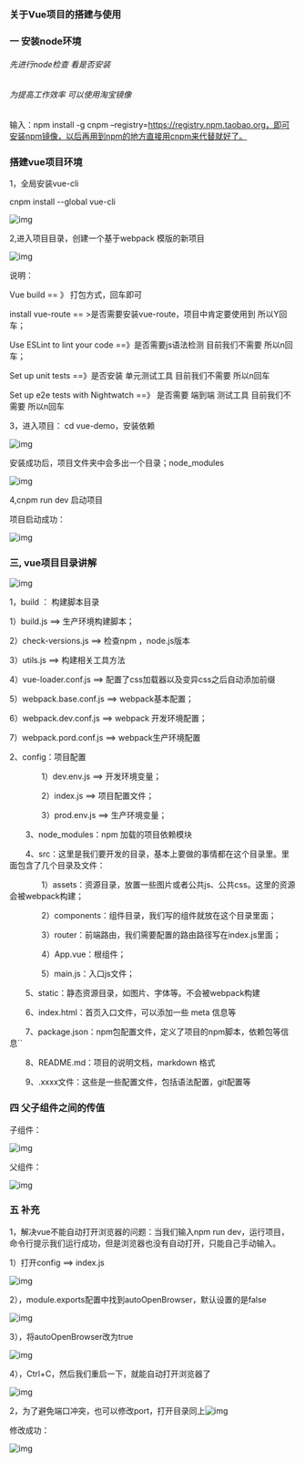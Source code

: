 

### 关于Vue项目的搭建与使用

### 一 安装node环境

###### 先进行node检查 看是否安装

###### 为提高工作效率  可以使用淘宝镜像

输入：npm install -g cnpm –registry=https://registry.npm.taobao.org，即可安装npm镜像，以后再用到npm的地方直接用cnpm来代替就好了。

### 搭建vue项目环境

1，全局安装vue-cli 

cnpm install --global vue-cli

![img](https://images2018.cnblogs.com/blog/1389839/201805/1389839-20180502103007605-2060283530.png)

2,进入项目目录，创建一个基于webpack 模版的新项目

![img](https://images2018.cnblogs.com/blog/1389839/201805/1389839-20180502105647212-951832148.png)

说明：

Vue build == 》 打包方式，回车即可

install vue-route == >是否需要安装vue-route，项目中肯定要使用到 所以Y回车；

Use ESLint to lint your code ==》是否需要js语法检测  目前我们不需要  所以n回车；

Set up unit tests ==》是否安装 单元测试工具   目前我们不需要  所以n回车

Set up e2e tests with Nightwatch ==》 是否需要 端到端 测试工具  目前我们不需要 所以n回车

3，进入项目： cd vue-demo，安装依赖

 ![img](https://images2018.cnblogs.com/blog/1389839/201805/1389839-20180502110820591-729403423.png)

安装成功后，项目文件夹中会多出一个目录；node_modules

![img](https://images2018.cnblogs.com/blog/1389839/201805/1389839-20180502111032446-387761987.png)

4,cnpm run dev 启动项目

项目启动成功：

![img](https://images2018.cnblogs.com/blog/1389839/201805/1389839-20180502111357259-2114714639.png)

### 三, vue项目目录讲解

![img](https://images2018.cnblogs.com/blog/1389839/201805/1389839-20180502113321132-349982802.png)

1，build ： 构建脚本目录

1）build.js ==> 生产环境构建脚本；

2）check-versions.js ==> 检查npm ，node.js版本

3）utils.js ==>  构建相关工具方法

4）vue-loader.conf.js ==> 配置了css加载器以及变异css之后自动添加前缀

5）webpack.base.conf.js ==> webpack基本配置；

6）webpack.dev.conf.js ==> webpack 开发环境配置；

7）webpack.pord.conf.js ==> webpack生产环境配置

2、config：项目配置

　　　　1）dev.env.js   ==>  开发环境变量；

　　　　2）index.js   ==>  项目配置文件；

　　　　3）prod.env.js   ==>  生产环境变量；

　　3、node_modules：npm 加载的项目依赖模块

　　4、src：这里是我们要开发的目录，基本上要做的事情都在这个目录里。里面包含了几个目录及文件：

　　　　1）assets：资源目录，放置一些图片或者公共js、公共css。这里的资源会被webpack构建；

　　　　2）components：组件目录，我们写的组件就放在这个目录里面；

　　　　3）router：前端路由，我们需要配置的路由路径写在index.js里面；

　　　　4）App.vue：根组件；

　　　　5）main.js：入口js文件；

　　5、static：静态资源目录，如图片、字体等。不会被webpack构建

　　6、index.html：首页入口文件，可以添加一些 meta 信息等

　　7、package.json：npm包配置文件，定义了项目的npm脚本，依赖包等信息``

　　8、README.md：项目的说明文档，markdown 格式

　　9、.xxxx文件：这些是一些配置文件，包括语法配置，git配置等



### 四   父子组件之间的传值

子组件：

![img](https://images2018.cnblogs.com/blog/1389839/201805/1389839-20180502155344047-907805750.png)



父组件：

![img](https://images2018.cnblogs.com/blog/1389839/201805/1389839-20180502155017265-917246996.png)

### 五  补充

1，解决vue不能自动打开浏览器的问题：当我们输入npm run dev，运行项目，命令行提示我们运行成功，但是浏览器也没有自动打开，只能自己手动输入。

1）打开config  ==> index.js

![img](https://images2018.cnblogs.com/blog/1389839/201805/1389839-20180502125223276-1583391559.png)

2），module.exports配置中找到autoOpenBrowser，默认设置的是false

![img](https://images2018.cnblogs.com/blog/1389839/201805/1389839-20180502125428511-1749228164.png)

3），将autoOpenBrowser改为true

![img](https://images2018.cnblogs.com/blog/1389839/201805/1389839-20180502125549701-1208122588.png)

4），Ctrl+C，然后我们重启一下，就能自动打开浏览器了

![img](https://images2018.cnblogs.com/blog/1389839/201805/1389839-20180502125734359-1833017910.png)

2，为了避免端口冲突，也可以修改port，打开目录同上![img](https://images2018.cnblogs.com/blog/1389839/201805/1389839-20180502130002109-425091913.png)

修改成功：

![img](https://images2018.cnblogs.com/blog/1389839/201805/1389839-20180502130051874-1210873165.png)